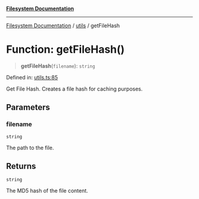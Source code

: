 [**Filesystem Documentation**](../../README.md)

***

[Filesystem Documentation](../../README.md) / [utils](../README.md) / getFileHash

# Function: getFileHash()

> **getFileHash**(`filename`): `string`

Defined in: [utils.ts:85](https://github.com/stonemjs/filesystem/blob/064ba29e1d5559c367f9a7471b75a6d308ebe158/src/utils.ts#L85)

Get File Hash.
Creates a file hash for caching purposes.

## Parameters

### filename

`string`

The path to the file.

## Returns

`string`

The MD5 hash of the file content.
